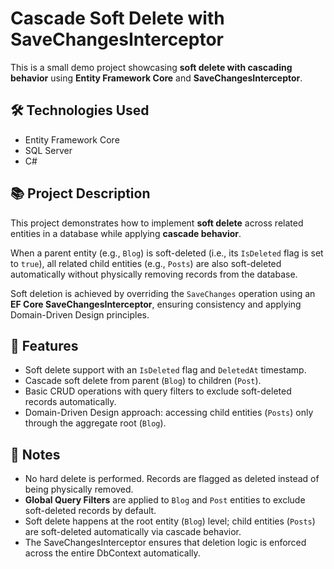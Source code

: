 # Cascade Soft Delete with SaveChangesInterceptor

This is a small demo project showcasing **soft delete with cascading behavior** using **Entity Framework Core** and **SaveChangesInterceptor**.

## 🛠️ Technologies Used
- Entity Framework Core
- SQL Server
- C#

## 📚 Project Description
This project demonstrates how to implement **soft delete** across related entities in a database while applying **cascade behavior**.

When a parent entity (e.g., `Blog`) is soft-deleted (i.e., its `IsDeleted` flag is set to `true`), all related child entities (e.g., `Posts`) are also soft-deleted automatically without physically removing records from the database.

Soft deletion is achieved by overriding the `SaveChanges` operation using an **EF Core SaveChangesInterceptor**, ensuring consistency and applying Domain-Driven Design principles.

## 🧠 Features
- Soft delete support with an `IsDeleted` flag and `DeletedAt` timestamp.
- Cascade soft delete from parent (`Blog`) to children (`Post`).
- Basic CRUD operations with query filters to exclude soft-deleted records automatically.
- Domain-Driven Design approach: accessing child entities (`Posts`) only through the aggregate root (`Blog`).

## 📌 Notes
- No hard delete is performed. Records are flagged as deleted instead of being physically removed.
- **Global Query Filters** are applied to `Blog` and `Post` entities to exclude soft-deleted records by default.
- Soft delete happens at the root entity (`Blog`) level; child entities (`Posts`) are soft-deleted automatically via cascade behavior.
- The SaveChangesInterceptor ensures that deletion logic is enforced across the entire DbContext automatically.

